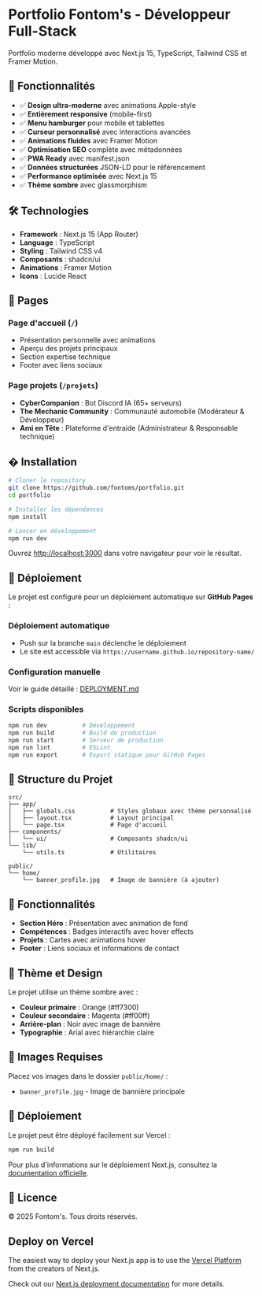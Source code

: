 # Portfolio Fontom's - Développeur Full-Stack

Portfolio moderne développé avec Next.js 15, TypeScript, Tailwind CSS et Framer Motion.

## 🚀 Fonctionnalités

- ✅ **Design ultra-moderne** avec animations Apple-style
- ✅ **Entièrement responsive** (mobile-first)
- ✅ **Menu hamburger** pour mobile et tablettes
- ✅ **Curseur personnalisé** avec interactions avancées
- ✅ **Animations fluides** avec Framer Motion
- ✅ **Optimisation SEO** complète avec métadonnées
- ✅ **PWA Ready** avec manifest.json
- ✅ **Données structurées** JSON-LD pour le référencement
- ✅ **Performance optimisée** avec Next.js 15
- ✅ **Thème sombre** avec glassmorphism

## 🛠️ Technologies

- **Framework** : Next.js 15 (App Router)
- **Language** : TypeScript
- **Styling** : Tailwind CSS v4
- **Composants** : shadcn/ui
- **Animations** : Framer Motion
- **Icons** : Lucide React

## 📱 Pages

### Page d'accueil (`/`)

- Présentation personnelle avec animations
- Aperçu des projets principaux
- Section expertise technique
- Footer avec liens sociaux

### Page projets (`/projets`)

- **CyberCompanion** : Bot Discord IA (65+ serveurs)
- **The Mechanic Community** : Communauté automobile (Modérateur & Développeur)
- **Ami en Tête** : Plateforme d'entraide (Administrateur & Responsable technique)

## � Installation

```bash
# Cloner le repository
git clone https://github.com/fontoms/portfolio.git
cd portfolio

# Installer les dépendances
npm install

# Lancer en développement
npm run dev
```

Ouvrez [http://localhost:3000](http://localhost:3000) dans votre navigateur pour voir le résultat.

## 🚀 Déploiement

Le projet est configuré pour un déploiement automatique sur **GitHub Pages** :

### Déploiement automatique

- Push sur la branche `main` déclenche le déploiement
- Le site est accessible via `https://username.github.io/repository-name/`

### Configuration manuelle

Voir le guide détaillé : [DEPLOYMENT.md](DEPLOYMENT.md)

### Scripts disponibles

```bash
npm run dev          # Développement
npm run build        # Build de production
npm run start        # Serveur de production
npm run lint         # ESLint
npm run export       # Export statique pour GitHub Pages
```

## 📁 Structure du Projet

```
src/
├── app/
│   ├── globals.css          # Styles globaux avec thème personnalisé
│   ├── layout.tsx           # Layout principal
│   └── page.tsx             # Page d'accueil
├── components/
│   └── ui/                  # Composants shadcn/ui
└── lib/
    └── utils.ts             # Utilitaires

public/
└── home/
    └── banner_profile.jpg   # Image de bannière (à ajouter)
```

## 🎯 Fonctionnalités

- **Section Héro** : Présentation avec animation de fond
- **Compétences** : Badges interactifs avec hover effects
- **Projets** : Cartes avec animations hover
- **Footer** : Liens sociaux et informations de contact

## 🎨 Thème et Design

Le projet utilise un thème sombre avec :

- **Couleur primaire** : Orange (#ff7300)
- **Couleur secondaire** : Magenta (#ff00ff)
- **Arrière-plan** : Noir avec image de bannière
- **Typographie** : Arial avec hiérarchie claire

## 📸 Images Requises

Placez vos images dans le dossier `public/home/` :

- `banner_profile.jpg` - Image de bannière principale

## 🚀 Déploiement

Le projet peut être déployé facilement sur Vercel :

```bash
npm run build
```

Pour plus d'informations sur le déploiement Next.js, consultez la [documentation officielle](https://nextjs.org/docs/app/building-your-application/deploying).

## 📝 Licence

© 2025 Fontom's. Tous droits réservés.

## Deploy on Vercel

The easiest way to deploy your Next.js app is to use the [Vercel Platform](https://vercel.com/new?utm_medium=default-template&filter=next.js&utm_source=create-next-app&utm_campaign=create-next-app-readme) from the creators of Next.js.

Check out our [Next.js deployment documentation](https://nextjs.org/docs/app/building-your-application/deploying) for more details.

